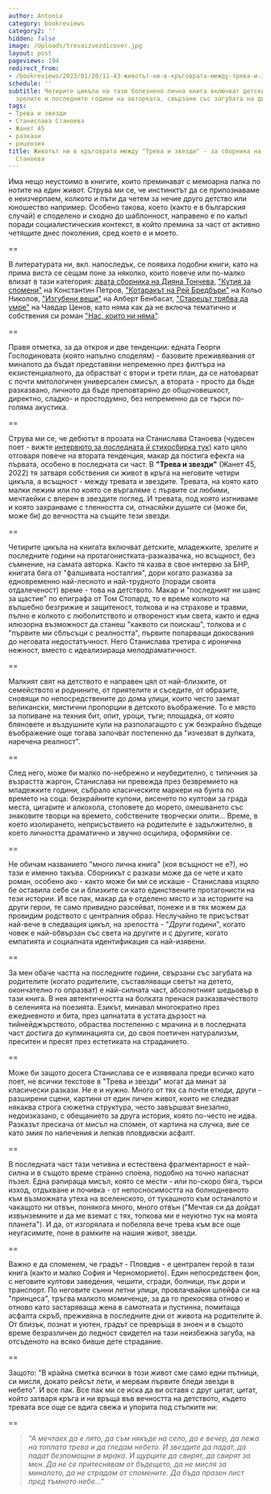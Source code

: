 ```yaml
---
author: Antonia
category: bookreviews
category2: ''
hidden: false
image: /Uploads/trevaizvezdicover.jpg
layout: post
pageviews: 194
redirect_from:
- /bookreviews/2023/01/20/11-43-животът-ни-в-кръговрата-между-трева-и-звезди-за-сборника-на-станислава-станоева
schedule: ''
subtitle: Четирите цикъла на тази болезнено лична книга включват детските, младежките,
  зрелите и последните години на авторката, свързани със загубата на двамата родители
tags:
- Трева и звезди
- Станислава Станоева
- Жанет 45
- разкази
- рецензия
title: Животът ни в кръговрата между "Трева и звезди" - за сборника на Станислава
  Станоева
---
```


Има нещо неустоимо в книгите, които преминават с мемоарна палка по нотите на един живот. Струва ми се, че инстинктът да се припознаваме е неизчерпаем, колкото и пъти да четем за нечие друго детство или юношество например. Особено такова, което (както е в българския случай) е споделено и сходно до шаблонност, направено е по калъп поради социалистическия контекст, в който премина за част от активно четящите днес поколения, сред което е и моето. 

\==

В литературата ни, вкл. напоследък, се появиха подобни книги, като на прима виста се сещам поне за няколко, които повече или по-малко влизат в тази категория: [двата сборника на Дияна Тончева](https://literaturnirazgovori.com/bookreviews/2021/12/29/14-10-%D0%BA%D0%B0%D1%8F-%D0%B8-%D0%B8%D0%BC%D0%B0-%D0%BE%D1%89%D0%B5-%D0%B2%D1%80%D0%B5%D0%BC%D0%B5-%D1%80%D0%B0%D0%B7%D0%BA%D0%B0%D0%B7%D0%B8%D1%82%D0%B5-%D0%BD%D0%B0-%D0%B4%D0%B8%D1%8F%D0%BD%D0%B0-%D1%82%D0%BE%D0%BD%D1%87%D0%B5%D0%B2%D0%B0-%D0%B7%D0%B0-%D1%82%D0%BB%D0%B5%D0%BD%D0%BD%D0%BE%D1%81%D1%82%D1%82%D0%B0-%D0%B8-%D0%BC%D0%B0%D0%B9%D1%87%D0%B8%D0%BD%D1%81%D1%82%D0%B2%D0%BE%D1%82%D0%BE.html), ["Кутия за спомени"](https://literaturnirazgovori.com/bookreviews/2021/07/20/11-56-%D0%BA%D1%83%D1%82%D0%B8%D1%8F-%D0%B7%D0%B0-%D1%81%D0%BF%D0%BE%D0%BC%D0%B5%D0%BD%D0%B8-%D1%81%D1%8A%D1%81-%D1%81%D1%8A%D0%B1%D1%80%D0%B0%D0%BD%D0%BE%D1%82%D0%BE-%D0%BE%D1%82-%D0%BA%D0%BE%D0%BD%D1%81%D1%82%D0%B0%D0%BD%D0%B8%D0%BD-%D0%BF%D0%B5%D1%82%D1%80%D0%BE%D0%B2.html) на Константин Петров, ["Котаракът на Рей Бредбъри"](https://literaturnirazgovori.com/bookreviews/2021/03/22/11-22-%D0%BA%D0%BE%D0%BB%D1%8C%D0%BE-%D0%BD%D0%B8%D0%BA%D0%BE%D0%BB%D0%BE%D0%B2-%D0%B8-%D0%B2%D1%81%D0%B5%D0%BE%D0%BF%D1%80%D0%BE%D1%89%D0%B0%D0%B2%D0%B0%D1%89%D0%BE%D1%82%D0%BE-%D1%87%D1%83%D0%B2%D1%81%D1%82%D0%B2%D0%BE-%D0%BA%D1%8A%D0%BC-%D0%B6%D0%B8%D0%B2%D0%BE%D1%82%D0%B0-%D0%B2-%D0%BF%D0%BE%D1%81%D0%BB%D0%B5%D0%B4%D0%BD%D0%B0%D1%82%D0%B0-%D0%BC%D1%83-%D0%BA%D0%BD%D0%B8%D0%B3%D0%B0.html) на Кольо Николов, ["Изгубени вещи"](https://literaturnirazgovori.com/bookreviews/2020/07/09/10-43-%D0%B2%D0%B5%D1%85%D1%82%D0%BE%D1%88%D0%B0%D1%80%D1%8F%D1%82-%D0%BD%D0%B0-%D1%81%D0%BF%D0%BE%D0%BC%D0%B5%D0%BD%D0%B8-%D0%B0%D0%BB%D0%B1%D0%B5%D1%80%D1%82-%D0%B1%D0%B5%D0%BD%D0%B1%D0%B0%D1%81%D0%B0%D1%82-%D0%BD%D0%B8-%D0%B2%D1%80%D1%8A%D1%89%D0%B0-%D0%B2-%D0%BC%D0%B8%D0%BD%D0%B0%D0%BB%D0%BE%D1%82%D0%BE-%D1%81-%D0%B8%D0%B7%D0%B3%D1%83%D0%B1%D0%B5%D0%BD%D0%B8-%D0%B2%D0%B5%D1%89%D0%B8.html) на Алберт Бенбасат, ["Старецът трябва да умре"](https://literaturnirazgovori.com/bookreviews/2022/11/16/08-00-%D0%B4%D0%B0-%D1%83%D0%BC%D1%80%D0%B5-%D0%BB%D0%B8-%D1%81%D1%82%D0%B0%D1%80%D0%B5%D1%86%D1%8A%D1%82-%D0%B8%D0%BB%D0%B8-%D0%BD%D0%B5-%D0%B8%D0%BB%D0%B8-%D1%87%D0%B0%D0%B2%D0%B4%D0%B0%D1%80-%D1%86%D0%B5%D0%BD%D0%BE%D0%B2-%D0%BF%D0%BE-%D1%88%D0%B5%D0%BA%D1%81%D0%BF%D0%B8%D1%80.html) на Чавдар Ценов, като няма как да не включа тематично и собствения си роман ["Нас, които ни няма"](https://literaturnirazgovori.com/newbooks/2021/06/02/09-58-%D0%BD%D0%B0%D1%81-%D0%BA%D0%BE%D0%B8%D1%82%D0%BE-%D0%BD%D0%B8-%D0%BD%D1%8F%D0%BC%D0%B0-%D0%BD%D0%BE%D0%B2%D0%B8%D1%8F%D1%82-%D1%80%D0%BE%D0%BC%D0%B0%D0%BD-%D0%BD%D0%B0-%D0%B0%D0%BD%D1%82%D0%BE%D0%BD%D0%B8%D1%8F-%D0%B0%D0%BF%D0%BE%D1%81%D1%82%D0%BE%D0%BB%D0%BE%D0%B2%D0%B0.html).

\==

Правя отметка, за да откроя и две тенденции: едната Георги Господиновата (която напълно споделям) - базовите преживявания от миналото да бъдат представяни непременно през филтъра на екзистенциалното, да обрастват с втори и трети план, да се натоварват с почти митологичен универсален смисъл, а втората -  просто да бъде разказвано, личното да бъде преповтаряно до общочовешкост, директно, сладко- и простодумно, без непременно да се търси по-голяма акустика.

\==

Струва ми се, че дебютът в прозата на Станислава Станоева (чудесен поет - вижте [интервюто за последната й стихосбирка тук](https://literaturnirazgovori.com/interviews/2020/10/27/10-02-%D1%81%D1%82%D0%B0%D0%BD%D0%B8%D1%81%D0%BB%D0%B0%D0%B2%D0%B0-%D1%81%D1%82%D0%B0%D0%BD%D0%BE%D0%B5%D0%B2%D0%B0-%D0%B8%D1%81%D0%BA%D0%B0-%D0%BC%D0%B8-%D1%81%D0%B5-%D0%B4%D0%B0-%D0%BF%D0%B0%D0%B7%D1%8F-%D0%B4%D1%83%D0%BC%D0%B8%D1%82%D0%B5-%D0%B7%D0%B0-%D0%BC%D0%BE%D0%BC%D0%B5%D0%BD%D1%82%D0%B8%D1%82%D0%B5-%D0%B2-%D0%BA%D0%BE%D0%B8%D1%82%D0%BE-%D0%B1%D0%B8%D1%85%D0%B0-%D1%83%D1%82%D0%B5%D1%88%D0%B8%D0%BB%D0%B8-%D0%B8%D0%BB%D0%B8-%D1%81%D0%BF%D0%B0%D1%81%D0%B8%D0%BB%D0%B8-%D0%BD%D1%8F%D0%BA%D0%BE%D0%B3%D0%BE.html)) като цяло отговаря повече на втората тенденция, макар да постига ефекта на първата, особено в последната си част. В **"Трева и звезди"** (Жанет 45, 2022) тя затваря собствения си живот в кръга на неговите четири цикъла, a всъщност - между тревата и звездите. Тревата, на която като малки лежим или по която се въргаляме с първите си любими, мечтаейки с вперен в звездите поглед. И тревата, под която изгниваме и която захранваме с тленността си, отнасяйки душите си (може би, може би) до вечността на същите тези звезди.

\==

Четирите цикъла на книгата включват детските, младежките, зрелите и последните години на протагонистката-разказвачка, но всъщност, без съмнение, на самата авторка. Както тя казва в свое интервю за БНР, книгата бяга от "фалшивата носталгия", дори когато разказва за едновременно най-лесното и най-трудното (поради своята отдалеченост) време - това на детството. Макар и "последният ни шанс за щастие" по епиграфа от Том Стопард, то е време колкото на вълшебно безгрижие и защитеност, толкова и на страхове и травми, пълно е колкото с любопитството и отвореност към света, както и една илюзорна възможност да станеш "каквото си поискаш", толкова и с "първите ми сблъсъци с реалността", първите попарващи докосвания до неговата недостатъчност. Него Станислава третира с иронична нежност, вместо с идеализираща мелодраматичност.

\==

Малкият свят на детството е направен цял от най-близките, от семейството и роднините, от приятелите и съседите, от образите, сновящи по непосредствените до дома улици, които често заемат великански, мистични пропорции в детското въображение. То е място за попиване на техния бит, опит, уроци, тъги; площадка, от която бляновете и въздушните кули на разполагащото с уж безкрайно бъдеще въображение още тогава започват постепенно да "изчезват в дупката, наречена реалност". 

\==

След него, може би малко по-небрежно и неубедително, с типичния за възрастта жаргон, Станислава ни превежда през безвремието на младежките години, събрало класическите маркери на бунта по времето на соца: безкрайните купони, висенето по култови за града места, цигарите и алкохола, стоповете до морето, омешването със знаковите творци на времето, собствените творчески опити... Време, в което изолирането, неприсъствието на родителите е задължително, в което личността драматично и звучно осцилира, оформяйки се.

\==

Не обичам названието "много лична книга" (коя всъщност не е?), но тази е именно такъва. Сборникът с разкази може да се чете и като роман, особено ако - както може би ми се искаше - Станислава изцяло бе оставила себе си и близките си като единствените протагонисти на тези истории. И все пак, макар да е отделено място и за историите на други герои, те само привидно разсейват, понеже и в тях можем да провидим родството с централния образ. Неслучайно те присъстват най-вече в следващия цикъл, на зрелостта - "*Други* години", когато човек е най-обвързан със света на другите и с другите, когато емпатията и социалната идентификация са най-изявени.

\==

За мен обаче частта на последните години, свързани със загубата на родителите (когато родителите, съставляващи светът на детето, окончателно го опразват) е най-силната част, абсолютният шедьовър в тази книга. В нея автентичността на болката пренася разказвачеството в селенията на поезията. Езикът, минавал многократно през ежедневното и бита, през цапнатата в устата дързост на тийнейджърството, обраства постепенно с мрачина и в последната част достига до кулминацията си, до своя поетичен натурализъм, преситен и пресят през естетиката на страданието.    

\==

Може би защото досега Станислава се е изявявала преди всичко като поет, не всички текстове в "Трева и звезди" могат да минат за класически разкази. Не е и нужно. Много от тях са почти етюди, други - разширени сцени, картини от един личен живот, които не следват някаква строга сюжетна структура, често завършват внезапно, недоизказано, с обещанието за друга история, която по-често не идва. Разказът прескача от мисъл на спомен, от картина на случка, вие се като змия по напечения и лепкав пловдивски асфалт. 

\==

В последната част тази четивна и естествена фрагментарност е най-силна и в същото време странно споена, подобно на точно напаснат пъзел. Една рапираща мисъл, която се мести - или по-скоро бяга, търси изход, отдъхване и почивка - от непосносимостта на болнодневното към възможната утеха на вселенското, от тукашното към останалото и чакащото ни отвън, понякога много, много отвън ("Мечтая си да дойдат извънземните и да ме вземат с тях, толкова ми е неуютно тук на моята планета"). И да, от изгорялата и побеляла вече трева към все още неугасимите, поне в рамките на нашия живот, звезди.

\==

Важно е да споменем, че градът - Пловдив - е централен герой в тази книга (както и малко София и Черноморието). Един непосредствен фон, с неговите култови заведения, чешити, сгради, болници, пък дори и транспорт. По неговите сънни летни улици, провлачвайки шлейфа си на "принцеса", тръгва малкото момиченце, за да го прекосява отново и отново като застаряваща жена в самотната и пустинна, помитаща асфалта скръб, преживяна в последните дни от живота на родителите й. От близък, познат и уютен, градът се превръща в зноен и в същото време безразличен до ледност свидетел на тази неизбежна загуба, на отсъденото на всяко бивше дете страдание. 

\==

Защото: "В крайна сметка всички в този живот сме само едни пътници, си мисля, докато рейсът лети, и мервам първите бледи звезди в небето". И все пак. Все пак ми се иска да ви оставя с друг цитат, цитат, който затваря кръга и ни връща във вечността на детството,  където тревата все още се вдига свежа и упорита под стъпките ни:

\==

> *"А мечтаех да е лято, да съм някъде на село, да е вечер, да лежа на топлата трева и да гледам небето. И звездите да падат, да падат безпомощни в мрака. И щурците да свирят, да свирят за мен. Да не се притеснявам от бъдещето, да не мисля за миналото, да не страдам от спомените. Да бъда празен лист пред тъмното небе…"*